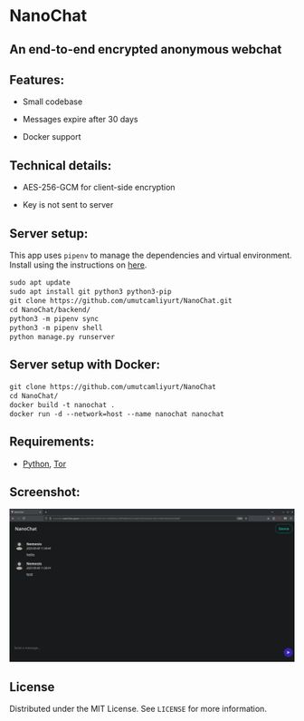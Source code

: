 # NanoChat

## An end-to-end encrypted anonymous webchat

<!-- FEATURES -->

## Features:

- Small codebase

- Messages expire after 30 days

- Docker support

## Technical details:

- AES-256-GCM for client-side encryption

- Key is not sent to server

<!-- INSTALLATION -->

## Server setup:

This app uses `pipenv` to manage the dependencies and virtual environment.
Install using the instructions on [here](https://pypi.org/project/pipenv/).

    sudo apt update
    sudo apt install git python3 python3-pip
    git clone https://github.com/umutcamliyurt/NanoChat.git
    cd NanoChat/backend/
    python3 -m pipenv sync
    python3 -m pipenv shell
    python manage.py runserver

## Server setup with Docker:

    git clone https://github.com/umutcamliyurt/NanoChat
    cd NanoChat/
    docker build -t nanochat .
    docker run -d --network=host --name nanochat nanochat

## Requirements:

- [Python](https://www.python.org/downloads/), [Tor](https://gitlab.torproject.org/tpo/core/tor)

<!-- SCREENSHOT -->

## Screenshot:

![Screenshot](screenshot.png)

<!-- LICENSE -->

## License

Distributed under the MIT License. See `LICENSE` for more information.
